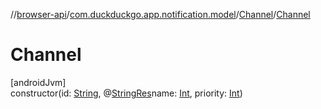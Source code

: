 //[browser-api](../../../index.md)/[com.duckduckgo.app.notification.model](../index.md)/[Channel](index.md)/[Channel](-channel.md)

# Channel

[androidJvm]\
constructor(id: [String](https://kotlinlang.org/api/latest/jvm/stdlib/kotlin/-string/index.html), @[StringRes](https://developer.android.com/reference/kotlin/androidx/annotation/StringRes.html)name: [Int](https://kotlinlang.org/api/latest/jvm/stdlib/kotlin/-int/index.html), priority: [Int](https://kotlinlang.org/api/latest/jvm/stdlib/kotlin/-int/index.html))
